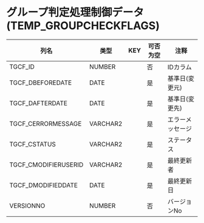 # グループ判定処理制御データ(TEMP_GROUPCHECKFLAGS)
| 列名   | 类型   | KEY  | 可否为空 | 注释   |
| ---- | ---- | ---- | ---- | ---- |
|TGCF_ID|NUMBER||否|IDカラム|
|TGCF_DBEFOREDATE|DATE||是|基準日(変更元)|
|TGCF_DAFTERDATE|DATE||是|基準日(変更先)|
|TGCF_CERRORMESSAGE|VARCHAR2||是|エラーメッセージ|
|TGCF_CSTATUS|VARCHAR2||是|ステータス|
|TGCF_CMODIFIERUSERID|VARCHAR2||是|最終更新者|
|TGCF_DMODIFIEDDATE|DATE||是|最終更新日|
|VERSIONNO|NUMBER||否|バージョンNo|
